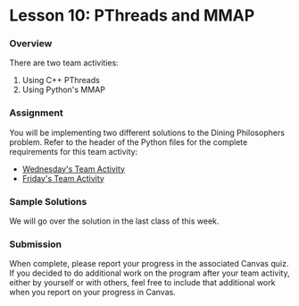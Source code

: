 # Lesson 10: PThreads and MMAP

### Overview

There are two team activities:

1. Using C++ PThreads
1. Using Python's MMAP

### Assignment

You will be implementing two different solutions to the Dining Philosophers problem. Refer to the header of the Python files for the complete requirements for this team activity:

- [Wednesday's Team Activity](team1.md)
- [Friday's Team Activity](team2.py)

### Sample Solutions

We will go over the solution in the last class of this week.

### Submission

When complete, please report your progress in the associated Canvas quiz. If you decided to do additional work on the program after your team activity, either by yourself or with others, feel free to include that additional work when you report on your progress in Canvas.
